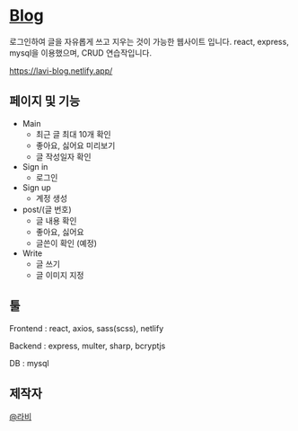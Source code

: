 # [Blog](https://lavi-blog.netlify.app/)
로그인하여 글을 자유롭게 쓰고 지우는 것이 가능한 웹사이트 입니다.
react, express, mysql을 이용했으며, CRUD 연습작입니다.

https://lavi-blog.netlify.app/

## 페이지 및 기능
- Main
  - 최근 글 최대 10개 확인
  - 좋아요, 싫어요 미리보기
  - 글 작성일자 확인
- Sign in
  - 로그인
- Sign up
  - 계정 생성
- post/(글 번호)
  - 글 내용 확인
  - 좋아요, 싫어요
  - 글쓴이 확인 (예정)
- Write
  - 글 쓰기
  - 글 이미지 지정

## 툴
Frontend : react, axios, sass(scss), netlify

Backend : express, multer, sharp, bcryptjs

DB : mysql

## 제작자
[@라비](https://github.com/lavi27)
